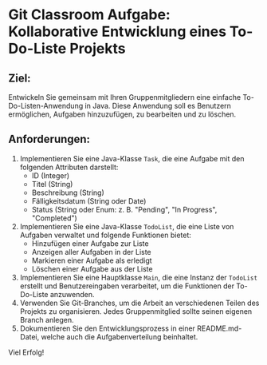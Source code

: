 # Git Classroom Aufgabe: Kollaborative Entwicklung eines To-Do-Liste Projekts

## Ziel:
Entwickeln Sie gemeinsam mit Ihren Gruppenmitgliedern eine einfache To-Do-Listen-Anwendung in Java. Diese Anwendung soll es Benutzern ermöglichen, Aufgaben hinzuzufügen, zu bearbeiten und zu löschen.

## Anforderungen:
1. Implementieren Sie eine Java-Klasse `Task`, die eine Aufgabe mit den folgenden Attributen darstellt:
   - ID (Integer)
   - Titel (String)
   - Beschreibung (String)
   - Fälligkeitsdatum (String oder Date)
   - Status (String oder Enum: z. B. "Pending", "In Progress", "Completed")
2. Implementieren Sie eine Java-Klasse `TodoList`, die eine Liste von Aufgaben verwaltet und folgende Funktionen bietet:
   - Hinzufügen einer Aufgabe zur Liste
   - Anzeigen aller Aufgaben in der Liste
   - Markieren einer Aufgabe als erledigt
   - Löschen einer Aufgabe aus der Liste
3. Implementieren Sie eine Hauptklasse `Main`, die eine Instanz der `TodoList` erstellt und Benutzereingaben verarbeitet, um die Funktionen der To-Do-Liste anzuwenden.
4. Verwenden Sie Git-Branches, um die Arbeit an verschiedenen Teilen des Projekts zu organisieren. Jedes Gruppenmitglied sollte seinen eigenen Branch anlegen.
5. Dokumentieren Sie den Entwicklungsprozess in einer README.md-Datei, welche auch die Aufgabenverteilung beinhaltet.


Viel Erfolg!

